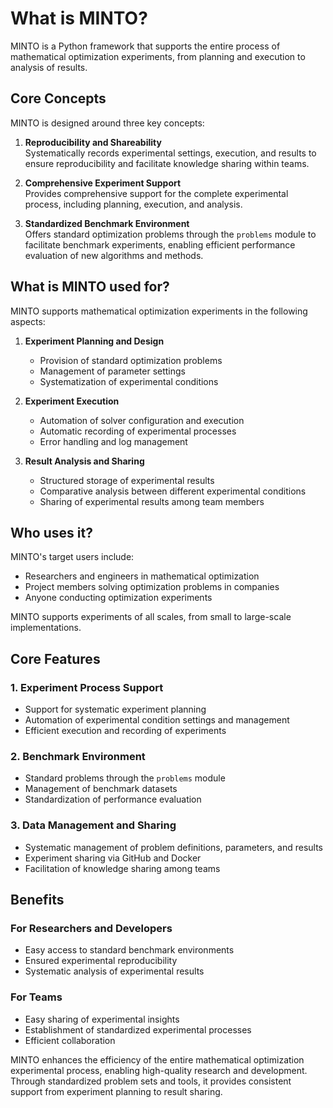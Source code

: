 # What is MINTO?

MINTO is a Python framework that supports the entire process of mathematical optimization experiments, from planning and execution to analysis of results.

## Core Concepts

MINTO is designed around three key concepts:

1. **Reproducibility and Shareability**  
Systematically records experimental settings, execution, and results to ensure reproducibility and facilitate knowledge sharing within teams.

2. **Comprehensive Experiment Support**  
Provides comprehensive support for the complete experimental process, including planning, execution, and analysis.

3. **Standardized Benchmark Environment**  
Offers standard optimization problems through the `problems` module to facilitate benchmark experiments, enabling efficient performance evaluation of new algorithms and methods.

## What is MINTO used for?

MINTO supports mathematical optimization experiments in the following aspects:

1. **Experiment Planning and Design**
   - Provision of standard optimization problems
   - Management of parameter settings
   - Systematization of experimental conditions

2. **Experiment Execution**
   - Automation of solver configuration and execution
   - Automatic recording of experimental processes
   - Error handling and log management

3. **Result Analysis and Sharing**
   - Structured storage of experimental results
   - Comparative analysis between different experimental conditions
   - Sharing of experimental results among team members

## Who uses it?

MINTO's target users include:
- Researchers and engineers in mathematical optimization
- Project members solving optimization problems in companies
- Anyone conducting optimization experiments

MINTO supports experiments of all scales, from small to large-scale implementations.

## Core Features

### 1. Experiment Process Support
- Support for systematic experiment planning
- Automation of experimental condition settings and management
- Efficient execution and recording of experiments

### 2. Benchmark Environment
- Standard problems through the `problems` module
- Management of benchmark datasets
- Standardization of performance evaluation

### 3. Data Management and Sharing
- Systematic management of problem definitions, parameters, and results
- Experiment sharing via GitHub and Docker
- Facilitation of knowledge sharing among teams

## Benefits

### For Researchers and Developers
- Easy access to standard benchmark environments
- Ensured experimental reproducibility
- Systematic analysis of experimental results

### For Teams
- Easy sharing of experimental insights
- Establishment of standardized experimental processes
- Efficient collaboration

MINTO enhances the efficiency of the entire mathematical optimization experimental process, enabling high-quality research and development. Through standardized problem sets and tools, it provides consistent support from experiment planning to result sharing.